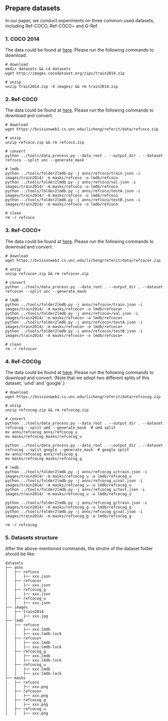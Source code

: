 ## Prepare datasets

In our paper, we conduct experiments on three common-used datasets, including Ref-COCO, Ref-COCO+ and G-Ref.

### 1. COCO 2014

The data could be found at [here](https://cocodataset.org/#download). Please run the following commands to download.

```shell
# download
mkdir datasets && cd datasets
wget http://images.cocodataset.org/zips/train2014.zip

# unzip
unzip train2014.zip -d images/ && rm train2014.zip

```

### 2. Ref-COCO

The data could be found at [here](https://github.com/lichengunc/refer). Please run the following commands to download and convert.

```shell
# download
wget https://bvisionweb1.cs.unc.edu/licheng/referit/data/refcoco.zip

# unzip
unzip refcoco.zip && rm refcoco.zip

# convert
python ../tools/data_process.py --data_root . --output_dir . --dataset refcoco --split unc --generate_mask

# lmdb
python ../tools/folder2lmdb.py -j anns/refcoco/train.json -i images/train2014/ -m masks/refcoco -o lmdb/refcoco
python ../tools/folder2lmdb.py -j anns/refcoco/val.json -i images/train2014/ -m masks/refcoco -o lmdb/refcoco
python ../tools/folder2lmdb.py -j anns/refcoco/testA.json -i images/train2014/ -m masks/refcoco -o lmdb/refcoco
python ../tools/folder2lmdb.py -j anns/refcoco/testB.json -i images/train2014/ -m masks/refcoco -o lmdb/refcoco

# clean
rm -r refcoco

```

### 3. Ref-COCO+

The data could be found at [here](https://github.com/lichengunc/refer). Please run the following commands to download and convert.

```shell
# download
wget https://bvisionweb1.cs.unc.edu/licheng/referit/data/refcoco+.zip

# unzip
unzip refcoco+.zip && rm refcoco+.zip

# convert
python ../tools/data_process.py --data_root . --output_dir . --dataset refcoco+ --split unc --generate_mask

# lmdb
python ../tools/folder2lmdb.py -j anns/refcoco+/train.json -i images/train2014/ -m masks/refcoco+ -o lmdb/refcoco+
python ../tools/folder2lmdb.py -j anns/refcoco+/val.json -i images/train2014/ -m masks/refcoco+ -o lmdb/refcoco+
python ../tools/folder2lmdb.py -j anns/refcoco+/testA.json -i images/train2014/ -m masks/refcoco+ -o lmdb/refcoco+
python ../tools/folder2lmdb.py -j anns/refcoco+/testB.json -i images/train2014/ -m masks/refcoco+ -o lmdb/refcoco+

# clean
rm -r refcoco+

```

### 4. Ref-COCOg

The data could be found at [here](https://github.com/lichengunc/refer). Please run the following commands to download and convert.
(Note that we adopt two different splits of this dataset, 'umd' and 'google'.)

```shell
# download
wget https://bvisionweb1.cs.unc.edu/licheng/referit/data/refcocog.zip

# unzip
unzip refcocog.zip && rm refcocog.zip

# convert
python ../tools/data_process.py --data_root . --output_dir . --dataset refcocog --split umd --generate_mask  # umd split
mv anns/refcocog anns/refcocog_u
mv masks/refcocog masks/refcocog_u

python ../tools/data_process.py --data_root . --output_dir . --dataset refcocog --split google --generate_mask  # google split
mv anns/refcocog anns/refcocog_g
mv masks/refcocog masks/refcocog_g

# lmdb
python ../tools/folder2lmdb.py -j anns/refcocog_u/train.json -i images/train2014/ -m masks/refcocog_u -o lmdb/refcocog_u
python ../tools/folder2lmdb.py -j anns/refcocog_u/val.json -i images/train2014/ -m masks/refcocog_u -o lmdb/refcocog_u
python ../tools/folder2lmdb.py -j anns/refcocog_u/test.json -i images/train2014/ -m masks/refcocog_u -o lmdb/refcocog_u

python ../tools/folder2lmdb.py -j anns/refcocog_g/train.json -i images/train2014/ -m masks/refcocog_g -o lmdb/refcocog_g
python ../tools/folder2lmdb.py -j anns/refcocog_g/val.json -i images/train2014/ -m masks/refcocog_g -o lmdb/refcocog_g

rm -r refcocog

```

### 5. Datasets structure

After the above-mentioned commands, the strutre of the dataset folder should be like:

```none
datasets
├── anns
│   ├── refcoco
│   │   ├── xxx.json
│   ├── refcoco+
│   │   ├── xxx.json
│   ├── refcocog_g
│   │   ├── xxx.json
│   ├── refcocog_u
│   │   ├── xxx.json
├── images
│   ├── train2014
│   │   ├── xxx.jpg
├── lmdb
│   ├── refcoco
│   │   ├── xxx.lmdb
│   │   ├── xxx.lmdb-lock
│   ├── refcoco+
│   │   ├── xxx.lmdb
│   │   ├── xxx.lmdb-lock
│   ├── refcocog_g
│   │   ├── xxx.lmdb
│   │   ├── xxx.lmdb-lock
│   ├── refcocog_u
│   │   ├── xxx.lmdb
│   │   ├── xxx.lmdb-lock
├── masks
│   ├── refcoco
│   │   ├── xxx.png
│   ├── refcoco+
│   │   ├── xxx.png
│   ├── refcocog_g
│   │   ├── xxx.png
│   ├── refcocog_u
│   │   ├── xxx.png

```